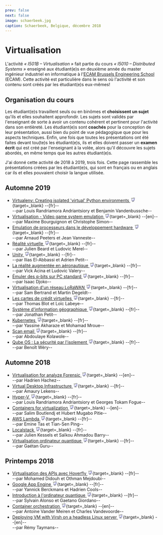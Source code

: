 ```yaml
---
prev: false
next: false
image: schaerbeek.jpg
caption: Schaerbeek, Belgique, décembre 2018
---
```


# Virtualisation

L'activité _« I501B – Virtualisation »_ fait partie du cours _« I5010 – Distributed Systems »_ enseigné aux étudiant(e)s en deuxième année du master ingénieur industriel en informatique à l'[ECAM Brussels Engineering School](https://www.ecam.be) (ECAM). Cette activité est particulière dans le sens où l'activité et son contenu sont créés par les étudiant(e)s eux-mêmes!

## Organisation du cours

Les étudiant(e)s travaillent seuls ou en binômes et **choisissent un sujet** qu'ils et elles souhaitent approfondir. Les sujets sont validés par l'enseignant de sorte à avoir un contenu cohérent et pertinent pour l'activité dans son entièreté. Les étudiant(e)s sont **coachés** pour la conception de leur présentation, aussi bien du point de vue pédagogique que pour les aspects techniques. Enfin, une fois que toutes les présentations ont été faites devant tou(te)s les étudiant(e)s, ils et elles doivent passer un **examen écrit** qui est créé par l'enseignant à la volée, alors qu'il découvre les sujets abordés, en même temps que les autres étudiant(e)s.

J'ai donné cette activité de 2018 à 2019, trois fois. Cette page rassemble les présentations créées par les étudiant(e)s, qui sont en français ou en anglais car ils et elles pouvaient choisir la langue utilisée.

## Automne 2019

- [Virtualenv: Creating isolated 'virtual' Python environments ![Slides](/images/slides.png)](/files/ecam/virtualisation/venv-randriamora-vandenbussche-2019.pdf){target=_blank} --[fr]--  
--par Louis Randriamora Andriantsiory et Benjamin Vandenbussche--
- [Virtualisation - Video game system emulation ![Slides](/images/slides.png)](/files/ecam/virtualisation/emulation-bourguignon-simon-2019.pdf){target=_blank} --[en]--  
--par Maxime Bourguignon et Christophe Simon--
- [Emulation de processeurs dans le développement hardware ![Slides](/images/slides.png)](/files/ecam/virtualisation/emulation-peeters-vanneste-2019.pdf){target=_blank} --[fr]--  
--par Arnaud Peeters et Jean Vanneste--
- [Réalité virtuelle ![Slides](/images/slides.png)](/files/ecam/virtualisation/vr-beard-merel-2019.pdf){target=_blank} --[fr]--  
--par Julien Beard et Ludovic Merel--
- [Unity ![Slides](/images/slides.png)](/files/ecam/virtualisation/unity-el-abbassi-petit-2019.pdf){target=_blank} --[fr]--  
--par Ilias El-Abbassi et Adrien Petit--
- [La réalité augmentée en aéronautique ![Slides](/images/slides.png)](/files/ecam/virtualisation/ar-acina-valery-2019.pdf){target=_blank} --[fr]--  
--par Vick Acina et Ludovic Valery--
- [Émuler des q-bits sur PC standard ![Slides](/images/slides.png)](/files/ecam/virtualisation/quantum-computing-djoko-2019.pdf){target=_blank} --[fr]--  
--par Isaac Djoko--
- [Virtualisation d'un réseau LoRaWAN ![Slides](/images/slides.png)](/files/ecam/virtualisation/lorawan-virtualisation-bertrand-degeldt-2019.pdf){target=_blank} --[fr]--  
--par Sam Bertrand et Martin Degeldt--
- [Les cartes de crédit virtuelles ![Slides](/images/slides.png)](/files/ecam/virtualisation/virtual-credit-card-blot-labeye-2019.pdf){target=_blank} --[fr]--  
--par Thomas Blot et Loïc Labeye--
- [Système d'information géographique ![Slides](/images/slides.png)](/files/ecam/virtualisation/gis-petit-2019.pdf){target=_blank} --[fr]--  
--par Jonathan Petit--
- [Kubernetes ![Slides](/images/slides.png)](/files/ecam/virtualisation/kubernetes-akharaze-mroue-2019.pdf){target=_blank} --[fr]--  
--par Yassine Akharaze et Mohamad Mroue--
- [Scan email ![Slides](/images/slides.png)](/files/ecam/virtualisation/email-scan-kolawole-2019.pdf){target=_blank} --[fr]--  
--par Abdoulaye Kolawole--
- [Qube OS : La sécurité par l'isolement ![Slides](/images/slides.png)](/files/ecam/virtualisation/qubesos-wery-2019.pdf){target=_blank} --[fr]--  
--par Benoît Wéry--

## Automne 2018

- [Virtualisation for analyze Forensic ![Slides](/images/slides.png)](/files/ecam/virtualisation/forensic-hachez-2018.pdf){target=_blank} --[en]--  
--par Hadrien Hachez--
- [Virtual Desktop Infrastructure ![Slides](/images/slides.png)](/files/ecam/virtualisation/vdi-lekens-2018.pdf){target=_blank} --[fr]--  
--par Amaury Lekens-- 
- [Hyper-V ![Slides](/images/slides.png)](/files/ecam/virtualisation/hyperv-randriamora-fogue-2018.pdf){target=_blank} --[fr]--  
--par Louis Randriamora Andriantsiory et Georges Tokam Fogue--
- [Containers for virtualization ![Slides](/images/slides.png)](/files/ecam/virtualisation/containers-boutlendj-mugabo-2018.pdf){target=_blank} --[en]--  
--par Salim Boutlendj et Hubert Mugabo Pitie--
- [AWS Lambda ![Slides](/images/slides.png)](/files/ecam/virtualisation/aws-lambda-tas-ping-2018.pdf){target=_blank} --[fr]--  
--par Emine Tas et Tian-Sen Ping--
- [Localstack ![Slides](/images/slides.png)](/files/ecam/virtualisation/localstack-kessels-barry-2018.pdf){target=_blank} --[fr]--  
--par Julien Kessels et Saïkou Ahmadou Barry--
- [Virtualisation ordinateur quantique ![Slides](/images/slides.png)](/files/ecam/virtualisation/quantum-computing-guru-2018.pdf){target=_blank} --[fr]--  
--par Gaétan Guru--

## Printemps 2018

- [Virtualisation des APIs avec Hoverfly ![Slides](/images/slides.png)](/files/ecam/virtualisation/hoverfly-didouh-mejdoubi-2018.pdf){target=_blank} --[fr]--  
--par Mohamed Didouh et Othman Mejdoubi--
- [Google App Engine ![Slides](/images/slides.png)](/files/ecam/virtualisation/app-engine-berckmans-cools-2018.pdf){target=_blank} --[fr]--  
--par Yannick Berckmans et Hadrien Cools--
- [Introduction à l'ordinateur quantique ![Slides](/images/slides.png)](/files/ecam/virtualisation/quantum-computing-alonso-giordano-2018.pdf){target=_blank} --[fr]--  
--par Sylvain Alonso et Gaetano Giordano--
- [Container orchestration ![Slides](/images/slides.png)](/files/ecam/virtualisation/orchestration-vandermeiren-vandevoorde-2018.pdf){target=_blank} --[en]--  
--par Antoine Vander Meiren et Charles Vandevoorde--
- [Deploying VM with Virsh on a headless Linux server ![Slides](/images/slides.png)](/files/ecam/virtualisation/virsh-taymans-2018.pdf){target=_blank} --[en]--  
--par Rémy Taymans--
